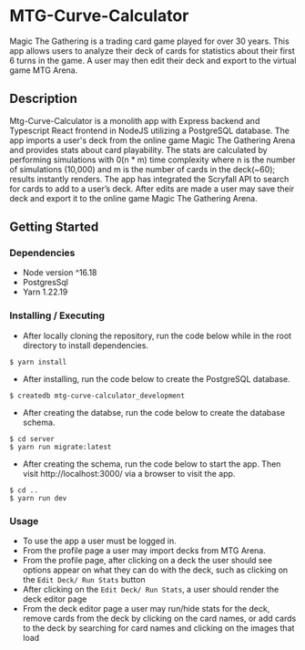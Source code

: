 # MTG-Curve-Calculator

Magic The Gathering is a trading card game played for over 30 years.
This app allows users to analyze their deck of cards for statistics about their first 6 turns in the game.
A user may then edit their deck and export to the virtual game MTG Arena.

## Description

Mtg-Curve-Calculator is a monolith app with Express backend and Typescript React frontend in NodeJS utilizing a PostgreSQL database.
The app imports a user's deck from the online game Magic The Gathering Arena and provides stats about card playability.
The stats are calculated by performing simulations with 0(n \* m) time complexity where n is the number of simulations (10,000) and m is the number of cards in the deck(~60); results instantly renders.
The app has integrated the Scryfall API to search for cards to add to a user’s deck.
After edits are made a user may save their deck and export it to the online game Magic The Gathering Arena.

## Getting Started

### Dependencies

- Node version ^16.18
- PostgresSql
- Yarn 1.22.19

### Installing / Executing

- After locally cloning the repository, run the code below while in the root directory to install dependencies.

```
$ yarn install
```

- After installing, run the code below to create the PostgreSQL database.

```
$ createdb mtg-curve-calculator_development
```

- After creating the databse, run the code below to create the database schema.

```
$ cd server
$ yarn run migrate:latest
```

- After creating the schema, run the code below to start the app. Then visit http://localhost:3000/ via a browser to visit the app.

```
$ cd ..
$ yarn run dev
```

### Usage

- To use the app a user must be logged in.
- From the profile page a user may import decks from MTG Arena.
- From the profile page, after clicking on a deck the user should see options appear on what they can do with the deck, such as clicking on the `Edit Deck/ Run Stats` button
- After clicking on the `Edit Deck/ Run Stats`, a user should render the deck editor page
- From the deck editor page a user may run/hide stats for the deck, remove cards from the deck by clicking on the card names, or add cards to the deck by searching for card names and clicking on the images that load
